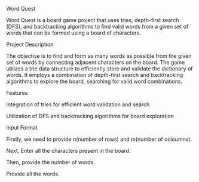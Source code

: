 Word Quest

Word Quest is a board game project that uses tries, depth-first search (DFS), and backtracking algorithms to find valid words from a given set of words that can be formed using a board of characters.


Project Description

The objective is to find and form as many words as possible from the given set of words by connecting adjacent characters on the board. The game utilizes a trie data structure to efficiently store and validate the dictionary of words. It employs a combination of depth-first search and backtracking algorithms to explore the board, searching for valid word combinations.


Features

Integration of tries for efficient word validation and search

Utilization of DFS and backtracking algorithms for board exploration


Input Format

Firstly, we need to provide n(number of rows) and m(number of coloumns). 

Next, Enter all the characters present in the board.

Then, provide the number of words.

Provide all the words.
